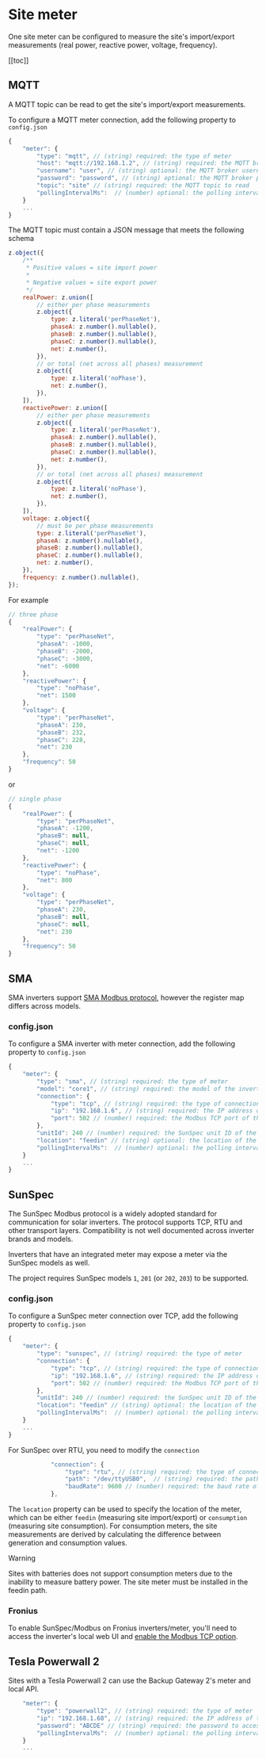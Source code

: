 # Site meter

One site meter can be configured to measure the site's import/export measurements (real power, reactive power, voltage, frequency).

[[toc]]

## MQTT

A MQTT topic can be read to get the site's import/export measurements.

To configure a MQTT meter connection, add the following property to `config.json`

```js
{
    "meter": {
        "type": "mqtt", // (string) required: the type of meter
        "host": "mqtt://192.168.1.2", // (string) required: the MQTT broker host
        "username": "user", // (string) optional: the MQTT broker username
        "password": "password", // (string) optional: the MQTT broker password
        "topic": "site" // (string) required: the MQTT topic to read
        "pollingIntervalMs":  // (number) optional: the polling interval in milliseconds, default 200
    }
    ...
}
```

The MQTT topic must contain a JSON message that meets the following schema

```js
z.object({
    /**
     * Positive values = site import power
     *
     * Negative values = site export power
     */
    realPower: z.union([
        // either per phase measurements
        z.object({
            type: z.literal('perPhaseNet'),
            phaseA: z.number().nullable(),
            phaseB: z.number().nullable(),
            phaseC: z.number().nullable(),
            net: z.number(),
        }),
        // or total (net across all phases) measurement
        z.object({
            type: z.literal('noPhase'),
            net: z.number(),
        }),
    ]),
    reactivePower: z.union([
        // either per phase measurements
        z.object({
            type: z.literal('perPhaseNet'),
            phaseA: z.number().nullable(),
            phaseB: z.number().nullable(),
            phaseC: z.number().nullable(),
            net: z.number(),
        }),
        // or total (net across all phases) measurement
        z.object({
            type: z.literal('noPhase'),
            net: z.number(),
        }),
    ]),
    voltage: z.object({
        // must be per phase measurements
        type: z.literal('perPhaseNet'),
        phaseA: z.number().nullable(),
        phaseB: z.number().nullable(),
        phaseC: z.number().nullable(),
        net: z.number(),
    }),
    frequency: z.number().nullable(),
});
```

For example

```js
// three phase
{
    "realPower": {
        "type": "perPhaseNet",
        "phaseA": -1000,
        "phaseB": -2000,
        "phaseC": -3000,
        "net": -6000
    },
    "reactivePower": {
        "type": "noPhase",
        "net": 1500
    },
    "voltage": {
        "type": "perPhaseNet",
        "phaseA": 230,
        "phaseB": 232,
        "phaseC": 228,
        "net": 230
    },
    "frequency": 50
}
```

or

```js
// single phase
{
    "realPower": {
        "type": "perPhaseNet",
        "phaseA": -1200,
        "phaseB": null,
        "phaseC": null,
        "net": -1200
    },
    "reactivePower": {
        "type": "noPhase",
        "net": 800
    },
    "voltage": {
        "type": "perPhaseNet",
        "phaseA": 230,
        "phaseB": null,
        "phaseC": null,
        "net": 230
    },
    "frequency": 50
}
```

## SMA

SMA inverters support [SMA Modbus protocol](https://www.sma.de/en/products/product-features-interfaces/modbus-protocol-interface), however the register map differs across models.

### config.json

To configure a SMA inverter with meter connection, add the following property to `config.json`

```js
{
    "meter": {
        "type": "sma", // (string) required: the type of meter
        "model": "core1", // (string) required: the model of the inverter
        "connection": {
            "type": "tcp", // (string) required: the type of connection (tcp, rtu)
            "ip": "192.168.1.6", // (string) required: the IP address of the inverter
            "port": 502 // (number) required: the Modbus TCP port of the inverter
        },
        "unitId": 240 // (number) required: the SunSpec unit ID of the meter
        "location": "feedin" // (string) optional: the location of the meter (feedin or consumption),
        "pollingIntervalMs":  // (number) optional: the polling interval in milliseconds, default 200
    }
    ...
}
```

## SunSpec

The SunSpec Modbus protocol is a widely adopted standard for communication for solar inverters. The protocol supports TCP, RTU and other transport layers. Compatibility is not well documented across inverter brands and models. 

Inverters that have an integrated meter may expose a meter via the SunSpec models as well.

The project requires SunSpec models `1`, `201` (or `202`, `203`) to be supported.

### config.json

To configure a SunSpec meter connection over TCP, add the following property to `config.json`

```js
{
    "meter": {
        "type": "sunspec", // (string) required: the type of meter
        "connection": {
            "type": "tcp", // (string) required: the type of connection (tcp, rtu)
            "ip": "192.168.1.6", // (string) required: the IP address of the inverter
            "port": 502 // (number) required: the Modbus TCP port of the inverter
        },
        "unitId": 240 // (number) required: the SunSpec unit ID of the meter
        "location": "feedin" // (string) optional: the location of the meter (feedin or consumption),
        "pollingIntervalMs":  // (number) optional: the polling interval in milliseconds, default 200
    }
    ...
}
```

For SunSpec over RTU, you need to modify the `connection`

```js
            "connection": {
                "type": "rtu", // (string) required: the type of connection (tcp, rtu)
                "path": "/dev/ttyUSB0",  // (string) required: the path to the serial port
                "baudRate": 9600 // (number) required: the baud rate of the serial port
            },
```

The `location` property can be used to specify the location of the meter, which can be either `feedin` (measuring site import/export) or `consumption` (measuring site consumption). For consumption meters, the site measurements are derived by calculating the difference between generation and consumption values.

> [!WARNING]
> Sites with batteries does not support consumption meters due to the inability to measure battery power. The site meter must be installed in the feedin path.

### Fronius

To enable SunSpec/Modbus on Fronius inverters/meter, you'll need to access the inverter's local web UI and [enable the Modbus TCP option](https://github.com/longzheng/open-dynamic-export/wiki/Fronius-SunSpec-Modbus-configuration).

## Tesla Powerwall 2

Sites with a Tesla Powerwall 2 can use the Backup Gateway 2's meter and local API.

```js
    "meter": {
        "type": "powerwall2", // (string) required: the type of meter
        "ip": "192.168.1.68", // (string) required: the IP address of the Powerwall 2 Gateway
        "password": "ABCDE" // (string) required: the password to access the Powerwall 2 API (the last 5 characters of the password sticker),
        "pollingIntervalMs":  // (number) optional: the polling interval in milliseconds, default 200
    }
    ...
```